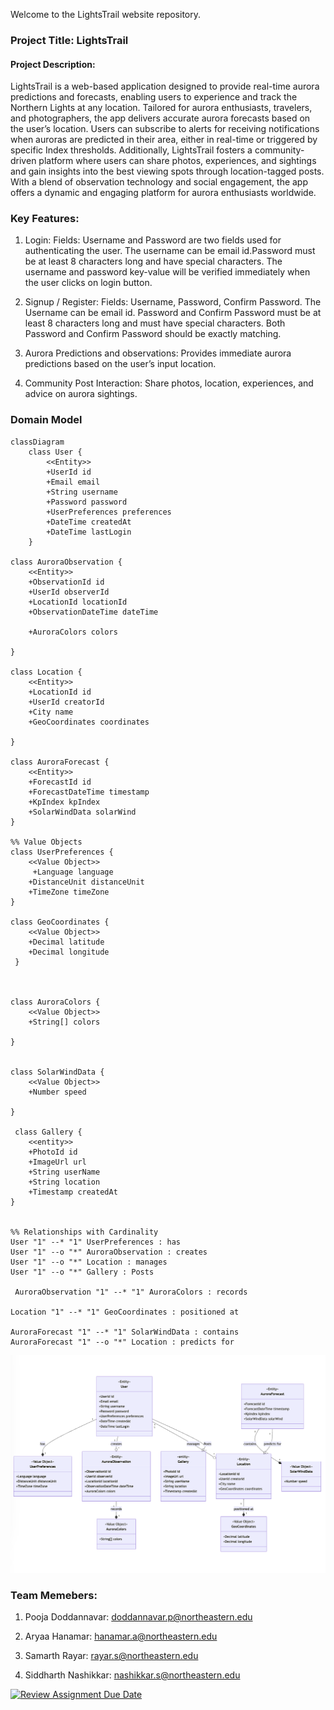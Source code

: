 Welcome to the LightsTrail website repository.

### Project Title: LightsTrail

#### Project Description: 

LightsTrail is a web-based application designed to provide real-time aurora predictions and forecasts, enabling users to experience and track the Northern Lights at any location. Tailored for aurora enthusiasts, travelers, and photographers, the app delivers accurate aurora forecasts based on the user’s location. Users can subscribe to alerts for receiving notifications when auroras are predicted in their area, either in real-time or triggered by specific Index thresholds. Additionally, LightsTrail fosters a community-driven platform where users can share photos, experiences, and sightings and gain insights into the best viewing spots through location-tagged posts. With a blend of observation technology and social engagement, the app offers a dynamic and engaging platform for aurora enthusiasts worldwide.


### Key Features:

1. Login: Fields: Username and Password are two fields used for authenticating the user. The username can be email id.Password must be at least 8 characters long and have special characters. The username and password key-value will be verified immediately when the user clicks on login button.

2. Signup / Register: Fields: Username, Password, Confirm Password. The Username can be email id. Password and Confirm Password must be at least 8 characters long and must have special characters. Both Password and Confirm Password should be exactly matching. 

3. Aurora Predictions and observations: Provides immediate aurora predictions based on the user’s input location.

4. Community Post Interaction: Share photos, location, experiences, and advice on aurora sightings.

### Domain Model

    classDiagram
        class User {
            <<Entity>>
            +UserId id
            +Email email
            +String username
            +Password password
            +UserPreferences preferences
            +DateTime createdAt
            +DateTime lastLogin
        }
 
    class AuroraObservation {
        <<Entity>>
        +ObservationId id
        +UserId observerId
        +LocationId locationId
        +ObservationDateTime dateTime
       
        +AuroraColors colors
 
    }
 
    class Location {
        <<Entity>>
        +LocationId id
        +UserId creatorId
        +City name
        +GeoCoordinates coordinates
       
    }
 
    class AuroraForecast {
        <<Entity>>
        +ForecastId id
        +ForecastDateTime timestamp
        +KpIndex kpIndex
        +SolarWindData solarWind
    }
 
    %% Value Objects
    class UserPreferences {
        <<Value Object>>
         +Language language
        +DistanceUnit distanceUnit
        +TimeZone timeZone
    }
 
    class GeoCoordinates {
        <<Value Object>>
        +Decimal latitude
        +Decimal longitude
     }
 
   
 
    class AuroraColors {
        <<Value Object>>
        +String[] colors
       
    }
 
   
    class SolarWindData {
        <<Value Object>>
        +Number speed
   
    }
 
     class Gallery {
        <<entity>>
        +PhotoId id
        +ImageUrl url  
        +String userName
        +String location
        +Timestamp createdAt
    }
 
 
    %% Relationships with Cardinality
    User "1" --* "1" UserPreferences : has
    User "1" --o "*" AuroraObservation : creates
    User "1" --o "*" Location : manages
    User "1" --o "*" Gallery : Posts
   
     AuroraObservation "1" --* "1" AuroraColors : records
     
    Location "1" --* "1" GeoCoordinates : positioned at
   
    AuroraForecast "1" --* "1" SolarWindData : contains
    AuroraForecast "1" --o "*" Location : predicts for

![Domain Diagram](Domain-Model.png)

### Team Memebers:
1. Pooja Doddannavar: doddannavar.p@northeastern.edu

2. Aryaa Hanamar: hanamar.a@northeastern.edu

3. Samarth Rayar: rayar.s@northeastern.edu

4. Siddharth Nashikkar: nashikkar.s@northeastern.edu
















[![Review Assignment Due Date](https://classroom.github.com/assets/deadline-readme-button-22041afd0340ce965d47ae6ef1cefeee28c7c493a6346c4f15d667ab976d596c.svg)](https://classroom.github.com/a/DIHvCS29)
